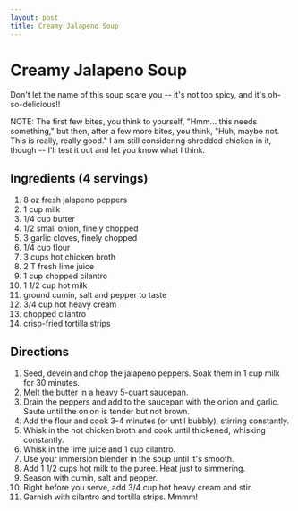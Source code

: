 ```yaml
---
layout: post
title: Creamy Jalapeno Soup
---
```


# Creamy Jalapeno Soup
Don't let the name of this soup scare you -- it's not too spicy, and it's oh-so-delicious!! 

NOTE: The first few bites, you think to yourself, "Hmm... this needs something," but then, after a few more bites, you think, "Huh, maybe 
not. This is really, really good." I am still considering shredded chicken in it, though -- I'll test it out and let you know what I think. 

## Ingredients (4 servings)
1. 8 oz fresh jalapeno peppers
1. 1 cup milk
1. 1/4 cup butter
1. 1/2 small onion, finely chopped
1. 3 garlic cloves, finely chopped
1. 1/4 cup flour
1. 3 cups hot chicken broth
1. 2 T fresh lime juice
1. 1 cup chopped cilantro
1. 1 1/2 cup hot milk
1. ground cumin, salt and pepper to taste
1. 3/4 cup hot heavy cream
1. chopped cilantro
1. crisp-fried tortilla strips

## Directions
1. Seed, devein and chop the jalapeno peppers. Soak them in 1 cup milk for 30 minutes. 
1. Melt the butter in a heavy 5-quart saucepan. 
1. Drain the peppers and add to the saucepan with the onion and garlic. Saute until the onion is tender but not brown. 
1. Add the flour and cook 3-4 minutes (or until bubbly), stirring constantly. 
1. Whisk in the hot chicken broth and cook until thickened, whisking constantly. 
1. Whisk in the lime juice and 1 cup cilantro. 
1. Use your immersion blender in the soup until it's smooth. 
1. Add 1 1/2 cups hot milk to the puree. Heat just to simmering.
1. Season with cumin, salt and pepper. 
1. Right before you serve, add 3/4 cup hot heavy cream and stir. 
1. Garnish with cilantro and tortilla strips. Mmmm!